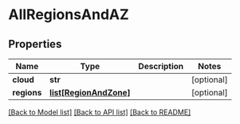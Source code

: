 # AllRegionsAndAZ

## Properties
Name | Type | Description | Notes
------------ | ------------- | ------------- | -------------
**cloud** | **str** |  | [optional] 
**regions** | [**list[RegionAndZone]**](RegionAndZone.md) |  | [optional] 

[[Back to Model list]](../README.md#documentation-for-models) [[Back to API list]](../README.md#documentation-for-api-endpoints) [[Back to README]](../README.md)

